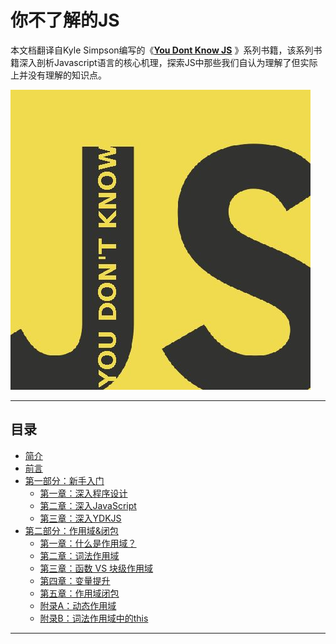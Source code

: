 # 你不了解的JS

本文档翻译自Kyle Simpson编写的《[**You Dont Know JS**](https://github.com/getify/You-Dont-Know-JS) 》系列书籍，该系列书籍深入剖析Javascript语言的核心机理，探索JS中那些我们自认为理解了但实际上并没有理解的知识点。

![](/cover.jpg)

---

## 目录
* [简介](README.md)
* [前言](preface.md)
* [第一部分：新手入门](part1/README.md)
    * [第一章：深入程序设计](part1/ch1.md)
    * [第二章：深入JavaScript](part1/ch2.md)
    * [第三章：深入YDKJS](part1/ch3.md)
* [第二部分：作用域&闭包](part2/README.md)
    * [第一章：什么是作用域？](part2/ch1.md)
    * [第二章：词法作用域](part2/ch2.md)
    * [第三章：函数 VS 块级作用域](part2/ch3.md)
    * [第四章：变量提升](part2/ch4.md)
    * [第五章：作用域闭包](part2/ch5.md)
    * [附录A：动态作用域](part2/apdA.md)
    * [附录B：词法作用域中的this](part2/apdB.md)

---
